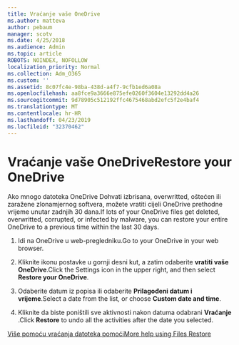 ```yaml
---
title: Vraćanje vaše OneDrive
ms.author: matteva
author: pebaum
manager: scotv
ms.date: 4/25/2018
ms.audience: Admin
ms.topic: article
ROBOTS: NOINDEX, NOFOLLOW
localization_priority: Normal
ms.collection: Adm_O365
ms.custom: ''
ms.assetid: 8c07fc4e-98ba-438d-a4f7-9cfb1ed6a08a
ms.openlocfilehash: aa8fce9a3666e875efe0260f3604e13292dd4a26
ms.sourcegitcommit: 9d78905c512192ffc4675468abd2efc5f2e4baf4
ms.translationtype: MT
ms.contentlocale: hr-HR
ms.lasthandoff: 04/23/2019
ms.locfileid: "32370462"
---
```

# <a name="restore-your-onedrive"></a><span data-ttu-id="fcfdc-102">Vraćanje vaše OneDrive</span><span class="sxs-lookup"><span data-stu-id="fcfdc-102">Restore your OneDrive</span></span>

<span data-ttu-id="fcfdc-103">Ako mnogo datoteka OneDrive Dohvati izbrisana, overwritted, oštećen ili zaražene zlonamjernog softvera, možete vratiti cijeli OneDrive prethodne vrijeme unutar zadnjih 30 dana.</span><span class="sxs-lookup"><span data-stu-id="fcfdc-103">If lots of your OneDrive files get deleted, overwritted, corrupted, or infected by malware, you can restore your entire OneDrive to a previous time within the last 30 days.</span></span>
  
1. <span data-ttu-id="fcfdc-104">Idi na OneDrive u web-pregledniku.</span><span class="sxs-lookup"><span data-stu-id="fcfdc-104">Go to your OneDrive in your web browser.</span></span>
    
2. <span data-ttu-id="fcfdc-105">Kliknite ikonu postavke u gornji desni kut, a zatim odaberite **vratiti vaše OneDrive**.</span><span class="sxs-lookup"><span data-stu-id="fcfdc-105">Click the Settings icon in the upper right, and then select **Restore your OneDrive**.</span></span>
    
3. <span data-ttu-id="fcfdc-106">Odaberite datum iz popisa ili odaberite **Prilagođeni datum i vrijeme**.</span><span class="sxs-lookup"><span data-stu-id="fcfdc-106">Select a date from the list, or choose **Custom date and time**.</span></span>
    
4. <span data-ttu-id="fcfdc-107">Kliknite da biste poništili sve aktivnosti nakon datuma odabrani **Vraćanje** .</span><span class="sxs-lookup"><span data-stu-id="fcfdc-107">Click **Restore** to undo all the activities after the date you selected.</span></span> 
    
[<span data-ttu-id="fcfdc-108">Više pomoću vraćanja datoteka pomoći</span><span class="sxs-lookup"><span data-stu-id="fcfdc-108">More help using Files Restore</span></span>](https://go.microsoft.com/fwlink/?linkid=872874)
  

